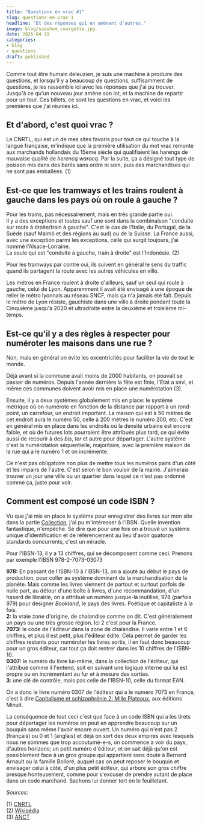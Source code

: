 ```yaml
---
title: "Questions en vrac #1"
slug: questions-en-vrac-1
headline: "Et des réponses qui en amènent d'autres."
image: blog/suashem_courgette.jpg
date: 2025-04-19
categories:
- blog
- questions
draft: published
---
```


Comme tout être humain deleuzien, je suis une machine à produire des questions, et lorsqu'il y a beaucoup de questions, suffisamment de questions, je les rassemble ici avec les réponses que j'ai pu trouver. Jusqu'à ce qu'un nouveau jour amène son lot, et la machine de repartir pour un tour. Ces billets, ce sont les questions en vrac, et voici les premières que j'ai réunies ici.

## Et d'abord, c'est quoi vrac&nbsp;?

Le CNRTL, qui est un de mes sites favoris pour tout ce qui touche à la langue française, m'indique que la première utilisation du mot vrac remonte aux marchands hollandais du 15ème siècle qui qualifiaient les harengs de mauvaise qualité de _herencq waracq_. Par la suite, ça a désigné tout type de poisson mis dans des barils sans ordre ni soin, puis des marchandises qui ne sont pas emballées. (1)

## Est-ce que les tramways et les trains roulent à gauche dans les pays où on roule à gauche&nbsp;?

Pour les trains, pas nécessairement, mais en très grande partie oui.  
Il y a des exceptions et toutes sauf une sont dans la combinaison "conduite sur route à droite/train à gauche". C'est le cas de l'Italie, du Portugal, de la Suède (sauf Malmö et des régions au sud) ou de la Suisse. La France aussi, avec une exception parmi les exceptions, celle qui surgit toujours, j'ai nommé l'Alsace-Lorraine.  
La seule qui est "conduite à gauche, train à droite" est l'Indonésie. (2)

Pour les tramways par contre oui, ils suivent en général le sens du traffic quand ils partagent la route avec les autres véhicules en ville.

Les métros en France roulent à droite d'ailleurs, sauf un seul qui roule à gauche, celui de Lyon. Apparemment il avait été envisagé à une époque de relier le métro lyonnais au réseau SNCF, mais ça n'a jamais été fait. Depuis le métro de Lyon résiste, gauchiste dans une ville à droite pendant toute la Cinquième jusqu'à 2020 et ultradroite entre la deuxième et troisième mi-temps.

## Est-ce qu'il y a des règles à respecter pour numéroter les maisons dans une rue&nbsp;?

Non, mais en général on évite les excentricités pour faciliter la vie de tout le monde.  

Déjà avant si la commune avait moins de 2000 habitants, on pouvait se passer de numéros. Depuis l'année dernière la fête est finie, l'Etat a sévi, et même ces communes doivent avoir mis en place une numérotation (3).

Ensuite, il y a deux systèmes globalement mis en place: le système métrique où on numérote en fonction de la distance par rapport à un rond-point, un carrefour, un endroit important. La maison qui est à 50 mètres de cet endroit aura le numéro 50, celle à 200 mètres le numéro 200, etc. C'est en général mis en place dans les endroits où la densité urbaine est encore faible, et où de futures lots pourraient être attribués plus tard, ce qui évite aussi de recourir à des _bis_, _ter_ et autre pour départager. L'autre système c'est la numérotation séquentielle, majoritaire, avec la première maison de la rue qui a le numéro 1 et on incrémente.  

Ce n'est pas obligatoire non plus de mettre tous les numéros pairs d'un côté et les impairs de l'autre. C'est selon le bon vouloir de la mairie. J'aimerais trouver un jour une ville ou un quartier dans lequel ce n'est pas ordonné comme ça, juste pour voir.

## Comment est composé un code ISBN&nbsp;?

Vu que j'ai mis en place le système pour enregistrer des livres sur mon site dans la partie [Collection](/collection), j'ai pu m'intéresser à l'IBSN. Quelle invention fantastique, n'empêche. Se dire que pour une fois on a trouvé un système unique d'identification et de référencement au lieu d'avoir quatorze standards concurrents, c'est un miracle.

Pour l'IBSN-13, il y a 13 chiffres, qui se décomposent comme ceci. Prenons par exemple l'IBSN 978-2-7073-03073  

**978:** En passant de l'ISBN-10 à l'IBSN-13, on a ajouté au début le pays de production, pour coller au système dominant de la marchandisation de la planète. Mais comme les livres viennent de partout et surtout parfois de nulle part, au détour d'une boîte à livres, d'une recommandation, d'un hasard de librairie, on a attribué un numéro jusque-là inutilisé, 978 (parfois 979) pour désigner _Bookland_, le pays des livres. Poétique et capitaliste à la fois.  
**2:** la vraie zone d'origine, de chalandise comme on dit. C'est généralement un pays ou une très grosse région. Ici 2 c'est pour la France.  
**7073:** le code de l'éditeur dans la zone de chalandise. Il varie entre 1 et 6 chiffres, et plus il est petit, plus l'éditeur édite. Cela permet de garder les chiffres restants pour numéroter les livres sortis, il en faut donc beaucoup pour un gros éditeur, car tout ça doit rentrer dans les 10 chiffres de l'ISBN-10.  
**0307:** le numéro du livre lui-même, dans la collection de l'éditeur, qui l'attribue comme il l'entend, soit en suivant une logique interne qui lui est propre ou en incrémentant au fur et à mesure des sorties.  
**3**: une clé de contrôle, mais pas celle de l'IBSN-10, celle du format EAN.

On a donc le livre numéro 0307 de l'éditeur qui a le numéro 7073 en France, c'est à dire [Capitalisme et schizophrénie 2: Mille Plateaux](https://www.leseditionsdeminuit.fr/livre-Capitalisme_et_schizophr%C3%A9nie_2___Mille_plateaux-2015-1-1-0-1.html), aux éditions Minuit.

La conséquence de tout ceci c'est que face à un code ISBN qui a les tirets pour départager les numéros on peut en apprendre beaucoup sur un bouquin sans même l'avoir encore ouvert. Un numéro qui n'est pas 2 (français) ou 0 et 1 (anglais) et déjà on sort des deux empires avec lesquels nous ne sommes que trop accoutumé-e-s, on commence à voir du pays, d'autres horizons; un petit numéro d'éditeur, et on sait déjà qu'on est possiblement face à un gros groupe qui appartient sans doute à Bernard Arnault ou la famille Bolloré, auquel cas on peut reposer le bouquin et envisager celui à côté, d'un plus petit éditeur, qui arbore son gros chiffre presque honteusement, comme pour s'excuser de prendre autant de place dans un code marchand. Sachons lui donner tort en le feuilletant.

_Sources:_

(1) [CNRTL](https://www.cnrtl.fr/etymologie/vrac)  
(2) [Wikipédia](https://en.wikipedia.org/wiki/Left-_and_right-hand_traffic#Rail_traffic)  
(3) [ANCT](https://anct.gouv.fr/actualites/adressage-un-nouveau-cadre-pour-l-adressage-legal)